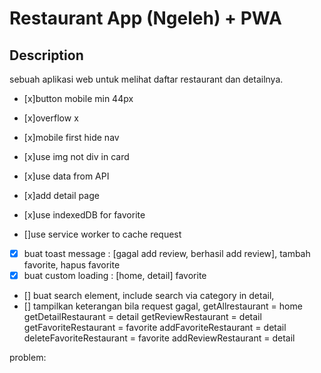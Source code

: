 # Restaurant App (Ngeleh) + PWA

## Description

sebuah aplikasi web untuk melihat daftar restaurant dan detailnya.

- [x]button mobile min 44px
- [x]overflow x
- [x]mobile first hide nav
- [x]use img not div in card

- [x]use data from API
- [x]add detail page
- [x]use indexedDB for favorite
- []use service worker to cache request

- [x] buat toast message : [gagal add review, berhasil add review], tambah favorite, hapus favorite
- [x] buat custom loading : [home, detail] favorite
- [] buat search element, include search via category in detail,
- [] tampilkan keterangan bila request gagal,
  getAllrestaurant = home
  getDetailRestaurant = detail
  getReviewRestaurant = detail
  getFavoriteRestaurant = favorite
  addFavoriteRestaurant = detail
  deleteFavoriteRestaurant = favorite
  addReviewRestaurant = detail

problem:
